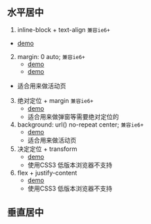 ## 水平居中
1. inline-block + text-align `兼容ie6+`
  - [demo](https://kuckboy1994.github.io/dailyNote/Layout/horizontally_1.html)
2. margin: 0 auto; `兼容ie6+`
	- [demo](https://kuckboy1994.github.io/dailyNote/Layout/horizontally_2.html)
	- [demo](http://sp.10jqka.com.cn/liuyan/index/keyboarddemonstration/)
  - 适合用来做活动页
3. 绝对定位 + margin `兼容ie6+`
	- [demo](https://kuckboy1994.github.io/dailyNote/Layout/horizontally_3.html)
	- 适合用来做弹窗等需要绝对定位的
4. background: url() no-repeat center; `兼容ie6+`
	- [demo](https://kuckboy1994.github.io/dailyNote/Layout/horizontally_4.html)
	- 适合用来做活动页
5. 决定定位 + transform
	- [demo](https://kuckboy1994.github.io/dailyNote/Layout/horizontally_5.html)
	- 使用CSS3 低版本浏览器不支持
6. flex + justify-content
	- [demo](https://kuckboy1994.github.io/dailyNote/Layout/horizontally_5.html)
	- 使用CSS3 低版本浏览器不支持

## 垂直居中


